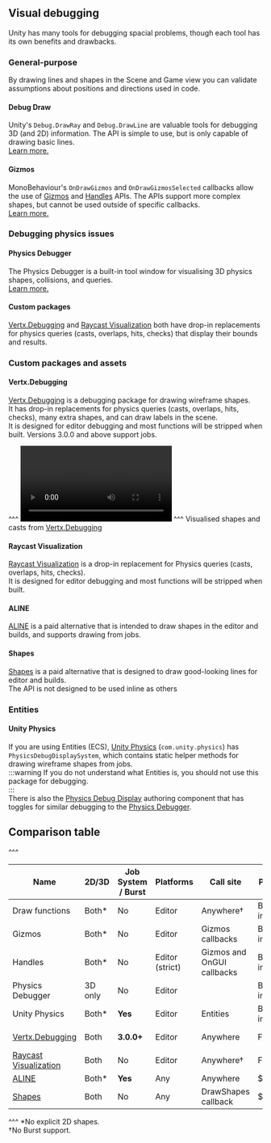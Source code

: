 ## Visual debugging
Unity has many tools for debugging spacial problems, though each tool has its own benefits and drawbacks.

### General-purpose
By drawing lines and shapes in the Scene and Game view you can validate assumptions about positions and directions used in code.

#### Debug Draw
Unity's `Debug.DrawRay` and `Debug.DrawLine` are valuable tools for debugging 3D (and 2D) information. The API is simple to use, but is only capable of drawing basic lines.  
[Learn more.](Draw%20Functions.md)

#### Gizmos
MonoBehaviour's `OnDrawGizmos` and `OnDrawGizmosSelected` callbacks allow the use of [Gizmos](https://docs.unity3d.com/ScriptReference/Gizmos.html) and [Handles](https://docs.unity3d.com/ScriptReference/Handles.html) APIs. The APIs support more complex shapes, but cannot be used outside of specific callbacks.  
[Learn more.](Gizmos.md)

### Debugging physics issues
#### Physics Debugger
The Physics Debugger is a built-in tool window for visualising 3D physics shapes, collisions, and queries.  
[Learn more.](Physics%20Debugger.md)

#### Custom packages
[Vertx.Debugging](#vertx.debugging) and [Raycast Visualization](#raycast-visualization) both have drop-in replacements for physics queries (casts, overlaps, hits, checks) that display their bounds and results.

### Custom packages and assets
#### Vertx.Debugging
[Vertx.Debugging](https://github.com/vertxxyz/Vertx.Debugging) is a debugging package for drawing wireframe shapes.  
It has drop-in replacements for physics queries (casts, overlaps, hits, checks), many extra shapes, and can draw labels in the scene.  
It is designed for editor debugging and most functions will be stripped when built. Versions 3.0.0 and above support jobs.

^^^
![Vertx.Debugging](https://user-images.githubusercontent.com/21963717/194199755-a63d8ebc-0cc7-4268-9316-78f7d4fbea1a.mp4)
^^^ Visualised shapes and casts from [Vertx.Debugging](https://github.com/vertxxyz/Vertx.Debugging)

#### Raycast Visualization
[Raycast Visualization](https://github.com/nomnomab/RaycastVisualization) is a drop-in replacement for Physics queries (casts, overlaps, hits, checks).  
It is designed for editor debugging and most functions will be stripped when built.

#### ALINE
[ALINE](https://arongranberg.com/aline/) is a paid alternative that is intended to draw shapes in the editor and builds, and supports drawing from jobs.

#### Shapes
[Shapes](https://acegikmo.com/shapes/) is a paid alternative that is designed to draw good-looking lines for editor and builds.  
The API is not designed to be used inline as others

### Entities
#### Unity Physics
If you are using Entities (ECS), [Unity Physics](https://docs.unity3d.com/Packages/com.unity.physics@latest) (`com.unity.physics`) has `PhysicsDebugDisplaySystem`, which contains static helper methods for drawing wireframe shapes from jobs.  
:::warning
If you do not understand what Entities is, you should not use this package for debugging.  
:::  
There is also the [Physics Debug Display](https://docs.unity3d.com/Packages/com.unity.physics@latest/index.html?subfolder=/manual/component-debug-display.html) authoring component that has toggles for similar debugging to the [Physics Debugger](#physics-debugger).

## Comparison table

^^^

| Name                                            | 2D/3D   | Job System / Burst | Platforms       | Call site                  | Price    | Focus                        |
|-------------------------------------------------|---------|--------------------|-----------------|----------------------------|----------|------------------------------|
| Draw functions                                  | Both*   | No                 | Editor          | Anywhere†                  | Built-in |                              |
| Gizmos                                          | Both*   | No                 | Editor          | Gizmos callbacks           | Built-in |                              |
| Handles                                         | Both*   | No                 | Editor (strict) | Gizmos and OnGUI callbacks | Built-in |                              |
| Physics Debugger                                | 3D only | No                 | Editor          |                            | Built-in | Ease of use                  |
| Unity Physics                                   | Both*   | **Yes**            | Editor          | Entities                   | Built-in | Performance                  |
| [Vertx.Debugging](#vertx.debugging)             | Both    | **3.0.0+**         | Editor          | Anywhere                   | Free     | Ease of use,<br/>performance |
| [Raycast Visualization](#raycast-visualisation) | Both    | No                 | Editor          | Anywhere†                  | Free     | Ease of use                  |
| [ALINE](#aline)                                 | Both*   | **Yes**            | Any             | Anywhere                   | $30      | Performance                  |
| [Shapes](#shapes)                               | Both    | No                 | Any             | DrawShapes callback        | $100     | Looks,<br/>Ease of use       |
^^^ *No explicit 2D shapes.<br/>†No Burst support.
